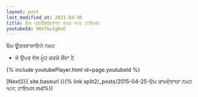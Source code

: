 ```yaml
---
layout: post
last_modified_at: 2021-03-30
title: ਓਮ ਪ੍ਰਤੀਸ਼ਠਿਤਾਯਾ ਨਮਹ ੧੦੮ ਟਾਇਮਸ
youtubeId: 9OnTkvIg0vE
---
```

 
 
 ਓਮ ਊਰਧਵਾਸਾਇਨੇ ਨਮਹ  
 
 -  ਜੋ ਉਪਰ ਵੱਲ ਮੂੰਹ ਕਰਕੇ ਸੌਂਦਾ ਹੈ 
 
  
 
  
 
 
 
 
 
 


{% include youtubePlayer.html id=page.youtubeId %}
 
[Next]({{ site.baseurl }}{% link  split2/_posts/2015-04-25-ਓਮ ਕਾਮਦੇਵਾਯਾ ਨਮਹ ੧੦੮ ਟਾਇਮਸ.md%})
 
